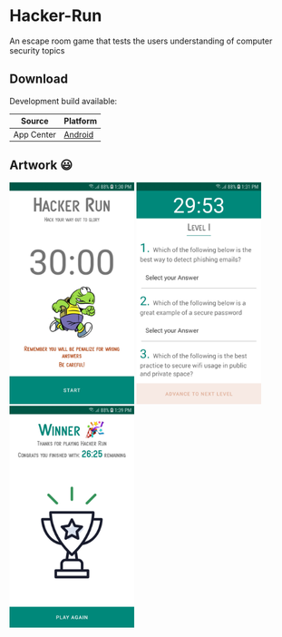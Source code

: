# Hacker-Run
An escape room game that tests the users understanding of computer security topics

## Download

Development build available:

| Source | Platform |                                                       
|--------------|-----------------|
| App Center | [Android](https://install.appcenter.ms/orgs/younitilabs/apps/hacker-run/distribution_groups/public%20testers) |

## Artwork :smiley:
<img src="Artwork/artwork_droid_1.jpg" Width="220" /> <img src="Artwork/artwork_droid_2.jpg" Width="220" /> <img src="Artwork/artwork_droid_4.jpg" Width="220" />
